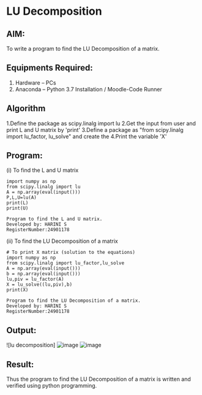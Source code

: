 # LU Decomposition 

## AIM:
To write a program to find the LU Decomposition of a matrix.

## Equipments Required:
1. Hardware – PCs
2. Anaconda – Python 3.7 Installation / Moodle-Code Runner

## Algorithm
1.Define the package as scipy.linalg import lu
2.Get the input from user and print L and U matrix by 'print'
3.Define a package as "from scipy.linalg import lu_factor, lu_solve" and create the 
4.Print the variable 'X' 

## Program:
(i) To find the L and U matrix
```
import numpy as np
from scipy.linalg import lu
A = np.array(eval(input()))
P,L,U=lu(A)
print(L)
print(U)

Program to find the L and U matrix.
Developed by: HARINI S
RegisterNumber:24901178 
```
(ii) To find the LU Decomposition of a matrix
```
# To print X matrix (solution to the equations)
import numpy as np
from scipy.linalg import lu_factor,lu_solve
A = np.array(eval(input()))
b = np.array(eval(input()))
lu,piv = lu_factor(A)
X = lu_solve((lu,piv),b)
print(X)

Program to find the LU Decomposition of a matrix.
Developed by: HARINI S
RegisterNumber:24901178

```

## Output:
![lu decomposition]
![image](https://github.com/user-attachments/assets/24d0fcbb-c4d5-433f-89cb-90ff4bbeb530)
![image](https://github.com/user-attachments/assets/1426553b-5150-4771-9c75-b7ec1521c71e)



## Result:
Thus the program to find the LU Decomposition of a matrix is written and verified using python programming.

